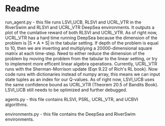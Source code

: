 # Readme

run_agent.py - this file runs LSVI_UCB, RLSVI and UCRL_VTR in the RiverSwim and RLSVI and UCRL_VTR DeepSea environments. 
It outputs a plot of the cumlative reward of both RLSVI and UCRL_VTR. As of right now, UCRL_VTR has a hard
time running DeepSea because the dimension of the problem is |S * A * S| in the tabular setting. If depth of the problem 
is equal to 10, then we are inverting and multiplying a 20000-dimensional square matrix at each time-step. Need to either
reduce the dimension of the problem by moving the problem from the tabular to the linear setting, or try to implement more 
efficent linear algebra operations. Currently, UCRL_VTR runs with the Sherman-Morrison update (Eqn 9.22 of Rich's RL book). Now code runs with dictionaries instead of numpy array, this means we can input state tuples as an index for our Q-values. As of right now, LSVI_UCB uses the same confidence bound as UCRL_VTR (Theorem 20.5 of Bandits Book). LSVI_UCB still needs to be optimized and further debugged.

agents.py - this file contains RLSVI, PSRL, UCRL_VTR, and UCBVI algorithms.

environments.py - this file contains the DeepSea and RiverSwim environments.


